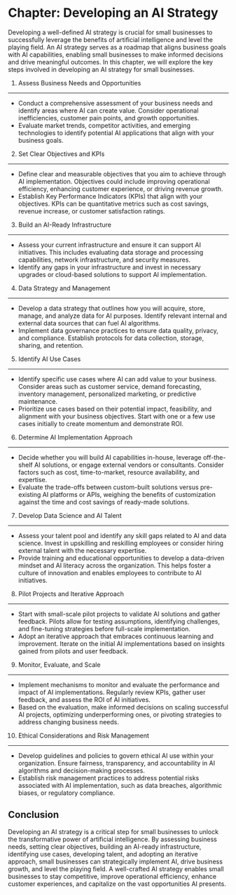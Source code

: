 Chapter: Developing an AI Strategy
==================================

Developing a well-defined AI strategy is crucial for small businesses to successfully leverage the benefits of artificial intelligence and level the playing field. An AI strategy serves as a roadmap that aligns business goals with AI capabilities, enabling small businesses to make informed decisions and drive meaningful outcomes. In this chapter, we will explore the key steps involved in developing an AI strategy for small businesses.

1. Assess Business Needs and Opportunities
------------------------------------------

* Conduct a comprehensive assessment of your business needs and identify areas where AI can create value. Consider operational inefficiencies, customer pain points, and growth opportunities.
* Evaluate market trends, competitor activities, and emerging technologies to identify potential AI applications that align with your business goals.

2. Set Clear Objectives and KPIs
--------------------------------

* Define clear and measurable objectives that you aim to achieve through AI implementation. Objectives could include improving operational efficiency, enhancing customer experience, or driving revenue growth.
* Establish Key Performance Indicators (KPIs) that align with your objectives. KPIs can be quantitative metrics such as cost savings, revenue increase, or customer satisfaction ratings.

3. Build an AI-Ready Infrastructure
-----------------------------------

* Assess your current infrastructure and ensure it can support AI initiatives. This includes evaluating data storage and processing capabilities, network infrastructure, and security measures.
* Identify any gaps in your infrastructure and invest in necessary upgrades or cloud-based solutions to support AI implementation.

4. Data Strategy and Management
-------------------------------

* Develop a data strategy that outlines how you will acquire, store, manage, and analyze data for AI purposes. Identify relevant internal and external data sources that can fuel AI algorithms.
* Implement data governance practices to ensure data quality, privacy, and compliance. Establish protocols for data collection, storage, sharing, and retention.

5. Identify AI Use Cases
------------------------

* Identify specific use cases where AI can add value to your business. Consider areas such as customer service, demand forecasting, inventory management, personalized marketing, or predictive maintenance.
* Prioritize use cases based on their potential impact, feasibility, and alignment with your business objectives. Start with one or a few use cases initially to create momentum and demonstrate ROI.

6. Determine AI Implementation Approach
---------------------------------------

* Decide whether you will build AI capabilities in-house, leverage off-the-shelf AI solutions, or engage external vendors or consultants. Consider factors such as cost, time-to-market, resource availability, and expertise.
* Evaluate the trade-offs between custom-built solutions versus pre-existing AI platforms or APIs, weighing the benefits of customization against the time and cost savings of ready-made solutions.

7. Develop Data Science and AI Talent
-------------------------------------

* Assess your talent pool and identify any skill gaps related to AI and data science. Invest in upskilling and reskilling employees or consider hiring external talent with the necessary expertise.
* Provide training and educational opportunities to develop a data-driven mindset and AI literacy across the organization. This helps foster a culture of innovation and enables employees to contribute to AI initiatives.

8. Pilot Projects and Iterative Approach
----------------------------------------

* Start with small-scale pilot projects to validate AI solutions and gather feedback. Pilots allow for testing assumptions, identifying challenges, and fine-tuning strategies before full-scale implementation.
* Adopt an iterative approach that embraces continuous learning and improvement. Iterate on the initial AI implementations based on insights gained from pilots and user feedback.

9. Monitor, Evaluate, and Scale
-------------------------------

* Implement mechanisms to monitor and evaluate the performance and impact of AI implementations. Regularly review KPIs, gather user feedback, and assess the ROI of AI initiatives.
* Based on the evaluation, make informed decisions on scaling successful AI projects, optimizing underperforming ones, or pivoting strategies to address changing business needs.

10. Ethical Considerations and Risk Management
----------------------------------------------

* Develop guidelines and policies to govern ethical AI use within your organization. Ensure fairness, transparency, and accountability in AI algorithms and decision-making processes.
* Establish risk management practices to address potential risks associated with AI implementation, such as data breaches, algorithmic biases, or regulatory compliance.

Conclusion
----------

Developing an AI strategy is a critical step for small businesses to unlock the transformative power of artificial intelligence. By assessing business needs, setting clear objectives, building an AI-ready infrastructure, identifying use cases, developing talent, and adopting an iterative approach, small businesses can strategically implement AI, drive business growth, and level the playing field. A well-crafted AI strategy enables small businesses to stay competitive, improve operational efficiency, enhance customer experiences, and capitalize on the vast opportunities AI presents.
